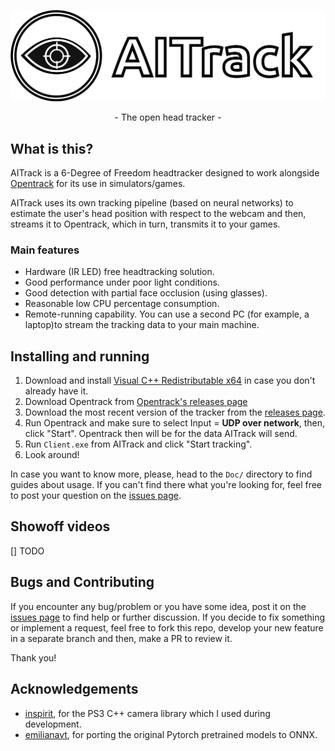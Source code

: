 ![](Images/Logo.png)

<p align="center"> - The open head tracker - </p>

## What is this?

AITrack is a 6-Degree of Freedom headtracker designed to work alongside [Opentrack](https://github.com/opentrack/opentrack) for its use in simulators/games. 

AITrack uses its own tracking pipeline (based on neural networks) to estimate the user's head position with respect to the webcam and then, streams it to Opentrack, which in turn, transmits it to your games.

### Main features

* Hardware (IR LED) free headtracking solution.
* Good performance under poor light conditions.
* Good detection with partial face occlusion (using glasses).
* Reasonable low CPU percentage consumption.
* Remote-running capability. You can use a second PC (for example, a laptop)to stream the tracking data to your main machine.

## Installing and running

1. Download and install [Visual C++ Redistributable x64](https://aka.ms/vs/16/release/vc_redist.x64.exe) in case you don't already have it.
2. Download Opentrack from [Opentrack's releases page](https://github.com/opentrack/opentrack/releases)
2. Download the most recent version of the tracker from the [releases page](https://github.com/AIRLegend/aitracker/releases).
4. Run Opentrack and make sure to select Input = **UDP over network**, then, click "Start". Opentrack then will be for the data AITrack will send.
5. Run `Client.exe` from AITrack and click "Start tracking". 
6. Look around!

In case you want to know more, please, head to the `Doc/` directory to find guides about usage. If you can't find there what you're looking for, feel free to post your question on the [issues page](https://github.com/AIRLegend/aitracker/issues).

## Showoff videos
[] TODO


## Bugs and Contributing

If you encounter any bug/problem or you have some idea, post it on the [issues page](https://github.com/AIRLegend/aitracker/issues) to find help or further discussion. If you decide to fix something or implement a request, feel free to fork this repo, develop your new feature in a separate branch and then, make a PR to review it. 

Thank you!



## Acknowledgements

- [inspirit](https://github.com/inspirit), for the PS3 C++ camera library which I used during development.
- [emilianavt](https://github.com/emilianavt/), for porting the original Pytorch pretrained models to ONNX.